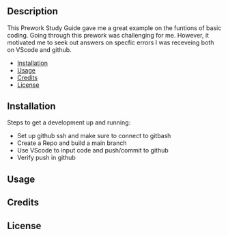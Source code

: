# <Prework Study Guide Webpage>

## Description


This Prework Study Guide gave me a great example on the funtions of basic coding. Going through this prework was challenging for me. However, it motivated me to seek out answers on specfic errors I was receveing both on VScode and github.


- [Installation](#installation)
- [Usage](#usage)
- [Credits](#credits)
- [License](#license)

## Installation

Steps to get a development up and running:
- Set up github ssh and make sure to connect to gitbash
- Create a Repo and build a main branch
- Use VScode to input code and push/commit to github
- Verify push in github


## Usage


## Credits



## License


